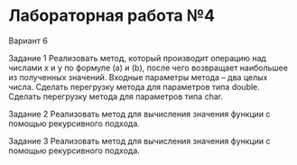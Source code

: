 # Лабораторная работа №4
Вариант 6

Задание 1
Реализовать метод, который производит операцию над числами x и y по формуле (a) и (b), после
чего возвращает наибольшее из полученных значений. Входные параметры метода – два целых
числа. Сделать перегрузку метода для параметров типа double. Сделать перегрузку метода для
параметров типа char.

Задание 2
Реализовать метод для вычисления значения функции с помощью рекурсивного подхода.

Задание 3
Реализовать метод для вычисления значения функции с помощью рекурсивного подхода.
